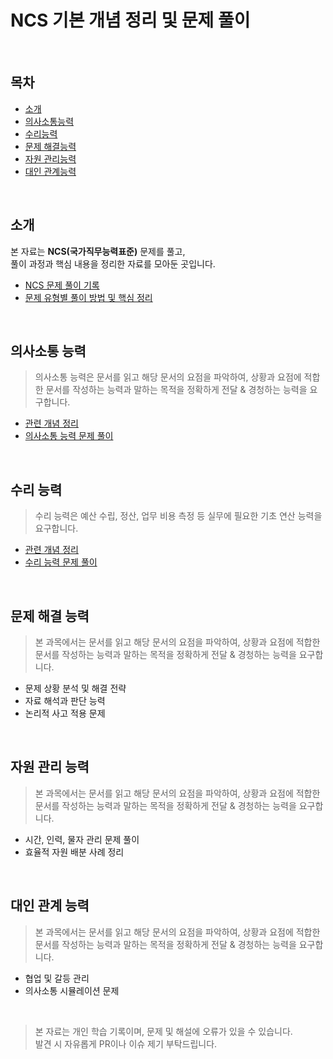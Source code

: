 # NCS 기본 개념 정리 및 문제 풀이

&nbsp;
## 목차
- [소개](https://github.com/gkdms0605/nsc-study/edit/main/README.md#%EC%86%8C%EA%B0%9C-)
- [의사소통능력](https://github.com/gkdms0605/nsc-study/edit/main/README.md#%EC%9D%98%EC%82%AC%EC%86%8C%ED%86%B5-%EB%8A%A5%EB%A0%A5)
- [수리능력](https://github.com/gkdms0605/nsc-study/edit/main/README.md#%EC%88%98%EB%A6%AC-%EB%8A%A5%EB%A0%A5)
- [문제 해결능력](https://github.com/gkdms0605/nsc-study/edit/main/README.md#%EB%AC%B8%EC%A0%9C-%ED%95%B4%EA%B2%B0-%EB%8A%A5%EB%A0%A5) 
- [자원 관리능력](https://github.com/gkdms0605/nsc-study/edit/main/README.md#%EC%9E%90%EC%9B%90-%EA%B4%80%EB%A6%AC-%EB%8A%A5%EB%A0%A5)
- [대인 관계능력](https://github.com/gkdms0605/nsc-study/edit/main/README.md#%EB%8C%80%EC%9D%B8-%EA%B4%80%EA%B3%84-%EB%8A%A5%EB%A0%A5)

&nbsp;

## 소개
본 자료는 **NCS(국가직무능력표준)** 문제를 풀고,  
풀이 과정과 핵심 내용을 정리한 자료를 모아둔 곳입니다.

- [NCS 문제 풀이 기록]()  
- [문제 유형별 풀이 방법 및 핵심 정리]()

&nbsp;

## 의사소통 능력
> 의사소통 능력은 문서를 읽고 해당 문서의 요점을 파악하여, 상황과 요점에 적합한 문서를 작성하는 능력과
말하는 목적을 정확하게 전달 & 경청하는 능력을 요구합니다.

- [관련 개념 정리](https://github.com/gkdms0605/nsc-study/blob/main/communication-skills.md#%EC%9D%98%EC%82%AC%EC%86%8C%ED%86%B5%EB%8A%A5%EB%A0%A5-%EC%86%8C%EA%B0%9C)
- [의사소통 능력 문제 풀이]()
  
&nbsp;

## 수리 능력
> 수리 능력은 예산 수립, 정산, 업무 비용 측정 등 실무에 필요한 기초 연산 능력을 요구합니다. 

- [관련 개념 정리]()
- [수리 능력 문제 풀이]()  
  
&nbsp;

## 문제 해결 능력
> 본 과목에서는 문서를 읽고 해당 문서의 요점을 파악하여, 상황과 요점에 적합한 문서를 작성하는 능력과
말하는 목적을 정확하게 전달 & 경청하는 능력을 요구합니다.

- 문제 상황 분석 및 해결 전략  
- 자료 해석과 판단 능력  
- 논리적 사고 적용 문제
  
&nbsp;

## 자원 관리 능력
> 본 과목에서는 문서를 읽고 해당 문서의 요점을 파악하여, 상황과 요점에 적합한 문서를 작성하는 능력과
말하는 목적을 정확하게 전달 & 경청하는 능력을 요구합니다.

- 시간, 인력, 물자 관리 문제 풀이  
- 효율적 자원 배분 사례 정리
  
&nbsp;

## 대인 관계 능력
> 본 과목에서는 문서를 읽고 해당 문서의 요점을 파악하여, 상황과 요점에 적합한 문서를 작성하는 능력과
말하는 목적을 정확하게 전달 & 경청하는 능력을 요구합니다.

- 협업 및 갈등 관리  
- 의사소통 시뮬레이션 문제  

&nbsp;&nbsp;
> 본 자료는 개인 학습 기록이며, 문제 및 해설에 오류가 있을 수 있습니다.  
> 발견 시 자유롭게 PR이나 이슈 제기 부탁드립니다.
